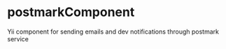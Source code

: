 postmarkComponent
=================

Yii component for sending emails and dev notifications through postmark service
